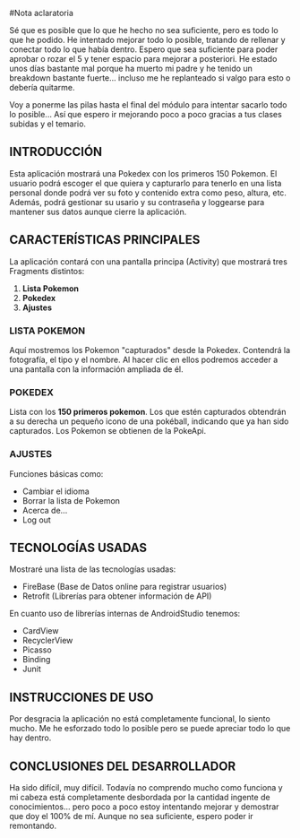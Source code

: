 #Nota aclaratoria

Sé que es posible que lo que he hecho no sea suficiente, pero es todo lo que he podido.
He intentado mejorar todo lo posible, tratando de rellenar y conectar todo lo que había dentro. Espero que sea suficiente para poder aprobar o rozar el 5 y tener espacio para mejorar a posteriori.
He estado unos días bastante mal porque ha muerto mi padre y he tenido un breakdown bastante fuerte... incluso me he replanteado si valgo para esto o debería quitarme.

Voy a ponerme las pilas hasta el final del módulo para intentar sacarlo todo lo posible... Así que espero ir mejorando poco a poco gracias a tus clases subidas y el temario. 


## INTRODUCCIÓN
Esta aplicación mostrará una Pokedex con los primeros 150 Pokemon. El usuario podrá escoger el que quiera y capturarlo para tenerlo en una lista personal donde podrá ver su foto y contenido extra como peso, altura, etc.
Además, podrá gestionar su usario y su contraseña y loggearse para mantener sus datos aunque cierre la aplicación. 

## CARACTERÍSTICAS PRINCIPALES
La aplicación contará con una pantalla principa (Activity) que mostrará tres Fragments distintos:
1. **Lista Pokemon**
2. **Pokedex**
3. **Ajustes**

### LISTA POKEMON
Aquí mostremos los Pokemon "capturados" desde la Pokedex. Contendrá la fotografía, el tipo y el nombre. Al hacer clic en ellos podremos acceder a una pantalla con la información ampliada de él.

### POKEDEX
Lista con los **150 primeros pokemon**. Los que estén capturados obtendrán a su derecha un pequeño icono de una pokéball, indicando que ya han sido capturados.
Los Pokemon se obtienen de la PokeApi.

### AJUSTES
Funciones básicas como:
- Cambiar el idioma
- Borrar la lista de Pokemon
- Acerca de...
- Log out

## TECNOLOGÍAS USADAS
Mostraré una lista de las tecnologías usadas:
- FireBase (Base de Datos online para registrar usuarios)
- Retrofit (Librerías para obtener información de API)

En cuanto uso de librerías internas de AndroidStudio tenemos:
- CardView
- RecyclerView
- Picasso
- Binding
- Junit

## INSTRUCCIONES DE USO

Por desgracia la aplicación no está completamente funcional, lo siento mucho. Me he esforzado todo lo posible pero se puede apreciar todo lo que hay dentro.

## CONCLUSIONES DEL DESARROLLADOR

Ha sido difícil, muy difícil. Todavía no comprendo mucho como funciona y mi cabeza está completamente desbordada por la cantidad ingente de conocimientos... pero poco a poco estoy intentando mejorar y demostrar que
doy el 100% de mí. Aunque no sea suficiente, espero poder ir remontando.
